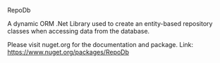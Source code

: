 RepoDb

A dynamic ORM .Net Library used to create an entity-based repository classes when accessing data from the database.

Please visit nuget.org for the documentation and package.
Link: https://www.nuget.org/packages/RepoDb
